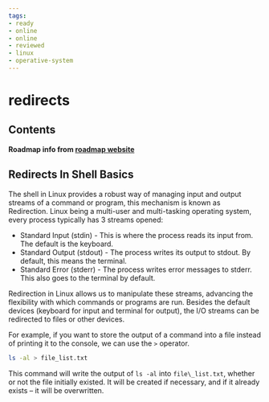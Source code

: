 ```yaml
---
tags:
- ready
- online
- online
- reviewed
- linux
- operative-system
---
```


# redirects

## Contents

__Roadmap info from [roadmap website](https://roadmap.sh/linux/shell-basics/redirects)__

## Redirects In Shell Basics

The shell in Linux provides a robust way of managing input and output streams of a command or program, this mechanism is known as Redirection. Linux being a multi-user and multi-tasking operating system, every process typically has 3 streams opened:

* Standard Input (stdin) - This is where the process reads its input from. The default is the keyboard.
* Standard Output (stdout) - The process writes its output to stdout. By default, this means the terminal.
* Standard Error (stderr) - The process writes error messages to stderr. This also goes to the terminal by default.

Redirection in Linux allows us to manipulate these streams, advancing the flexibility with which commands or programs are run. Besides the default devices (keyboard for input and terminal for output), the I/O streams can be redirected to files or other devices.

For example, if you want to store the output of a command into a file instead of printing it to the console, we can use the `>` operator.

```bash
ls -al > file_list.txt
```

This command will write the output of `ls -al` into `file\_list.txt`, whether or not the file initially existed. It will be created if necessary, and if it already exists – it will be overwritten.
